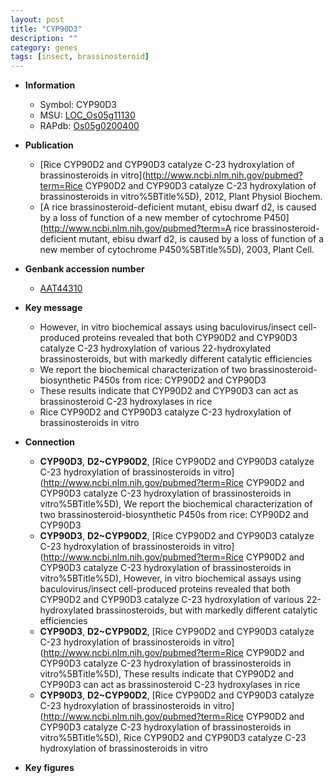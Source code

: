 ```yaml
---
layout: post
title: "CYP90D3"
description: ""
category: genes
tags: [insect, brassinosteroid]
---
```


* **Information**  
    + Symbol: CYP90D3  
    + MSU: [LOC_Os05g11130](http://rice.plantbiology.msu.edu/cgi-bin/ORF_infopage.cgi?orf=LOC_Os05g11130)  
    + RAPdb: [Os05g0200400](http://rapdb.dna.affrc.go.jp/viewer/gbrowse_details/irgsp1?name=Os05g0200400)  

* **Publication**  
    + [Rice CYP90D2 and CYP90D3 catalyze C-23 hydroxylation of brassinosteroids in vitro](http://www.ncbi.nlm.nih.gov/pubmed?term=Rice CYP90D2 and CYP90D3 catalyze C-23 hydroxylation of brassinosteroids in vitro%5BTitle%5D), 2012, Plant Physiol Biochem.
    + [A rice brassinosteroid-deficient mutant, ebisu dwarf d2, is caused by a loss of function of a new member of cytochrome P450](http://www.ncbi.nlm.nih.gov/pubmed?term=A rice brassinosteroid-deficient mutant, ebisu dwarf d2, is caused by a loss of function of a new member of cytochrome P450%5BTitle%5D), 2003, Plant Cell.

* **Genbank accession number**  
    + [AAT44310](http://www.ncbi.nlm.nih.gov/nuccore/AAT44310)

* **Key message**  
    + However, in vitro biochemical assays using baculovirus/insect cell-produced proteins revealed that both CYP90D2 and CYP90D3 catalyze C-23 hydroxylation of various 22-hydroxylated brassinosteroids, but with markedly different catalytic efficiencies
    + We report the biochemical characterization of two brassinosteroid-biosynthetic P450s from rice: CYP90D2 and CYP90D3
    + These results indicate that CYP90D2 and CYP90D3 can act as brassinosteroid C-23 hydroxylases in rice
    + Rice CYP90D2 and CYP90D3 catalyze C-23 hydroxylation of brassinosteroids in vitro

* **Connection**  
    + __CYP90D3__, __D2~CYP90D2__, [Rice CYP90D2 and CYP90D3 catalyze C-23 hydroxylation of brassinosteroids in vitro](http://www.ncbi.nlm.nih.gov/pubmed?term=Rice CYP90D2 and CYP90D3 catalyze C-23 hydroxylation of brassinosteroids in vitro%5BTitle%5D),  We report the biochemical characterization of two brassinosteroid-biosynthetic P450s from rice: CYP90D2 and CYP90D3
    + __CYP90D3__, __D2~CYP90D2__, [Rice CYP90D2 and CYP90D3 catalyze C-23 hydroxylation of brassinosteroids in vitro](http://www.ncbi.nlm.nih.gov/pubmed?term=Rice CYP90D2 and CYP90D3 catalyze C-23 hydroxylation of brassinosteroids in vitro%5BTitle%5D),  However, in vitro biochemical assays using baculovirus/insect cell-produced proteins revealed that both CYP90D2 and CYP90D3 catalyze C-23 hydroxylation of various 22-hydroxylated brassinosteroids, but with markedly different catalytic efficiencies
    + __CYP90D3__, __D2~CYP90D2__, [Rice CYP90D2 and CYP90D3 catalyze C-23 hydroxylation of brassinosteroids in vitro](http://www.ncbi.nlm.nih.gov/pubmed?term=Rice CYP90D2 and CYP90D3 catalyze C-23 hydroxylation of brassinosteroids in vitro%5BTitle%5D),  These results indicate that CYP90D2 and CYP90D3 can act as brassinosteroid C-23 hydroxylases in rice
    + __CYP90D3__, __D2~CYP90D2__, [Rice CYP90D2 and CYP90D3 catalyze C-23 hydroxylation of brassinosteroids in vitro](http://www.ncbi.nlm.nih.gov/pubmed?term=Rice CYP90D2 and CYP90D3 catalyze C-23 hydroxylation of brassinosteroids in vitro%5BTitle%5D), Rice CYP90D2 and CYP90D3 catalyze C-23 hydroxylation of brassinosteroids in vitro

* **Key figures**  


